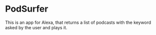 # PodSurfer

This is an app for Alexa, that returns a list of podcasts with the keyword asked by the user and plays it.